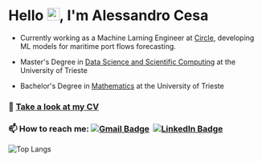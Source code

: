 # Hello <img src="https://raw.githubusercontent.com/MartinHeinz/MartinHeinz/master/wave.gif" width="25">, I'm Alessandro Cesa

- Currently working as a Machine Larning Engineer at [Circle](https://www.circlegroup.eu/), developing ML models for maritime port flows forecasting.

-  Master's Degree in [Data Science and Scientific Computing](https://dssc.units.it/) at the University of Trieste

- Bachelor's Degree in [Mathematics](https://lauree.units.it/it/0320106203500001) at the University of Trieste


### 📄 [Take a look at my CV](https://alessandrocesats.github.io/AlessandroCesaTs/Alessandro_Cesa_CV.pdf)

### 📫 How to reach me: [![Gmail Badge](https://img.shields.io/badge/-Gmail-red?style=flat-square&logo=gmail&logoColor=white&link=mailto:alessandro.cesa22@gmail.com)](mailto:)&nbsp; [![LinkedIn Badge](https://img.shields.io/badge/-Linkedin-0072b1?style=flat-square&logo=linkedin&logoColor=white)](https://www.linkedin.com/in/alessandro-cesa-60033b310/)

<picture>
  <source media="(prefers-color-scheme: dark)" srcset="https://github-readme-stats.vercel.app/api/top-langs/?username=AlessandroCesaTs&size_weight=0.5&count_weight=0.5&layout=compact&theme=dark&hide_border=true" />
  <source media="(prefers-color-scheme: light)" srcset="https://github-readme-stats.vercel.app/api/top-langs/?username=AlessandroCesaTs&size_weight=0.5&count_weight=0.5&layout=compact&theme=default&hide_border=true" />
  <img alt="Top Langs" src="https://github-readme-stats.vercel.app/api/top-langs/?username=AlessandroCesaTs&layout=compact&theme=default" />
</picture>
<!--![Top Langs](https://github-readme-stats.vercel.app/api/top-langs/?username=AlessandroCesaTs&layout=compact&theme=dark) -->


